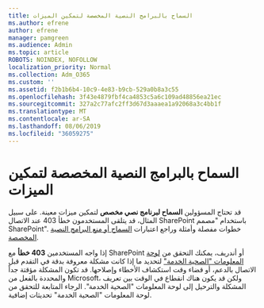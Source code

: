 ```yaml
---
title: السماح بالبرامج النصية المخصصة لتمكين الميزات
ms.author: efrene
author: efrene
manager: pamgreen
ms.audience: Admin
ms.topic: article
ROBOTS: NOINDEX, NOFOLLOW
localization_priority: Normal
ms.collection: Adm_O365
ms.custom: ''
ms.assetid: f2b1b6b4-10c9-4e83-b9cb-529a0b8a3c55
ms.openlocfilehash: 3f43e4879fbf4ca4853c5a6c109ad48856ea21ec
ms.sourcegitcommit: 327a2c77afc2ff3d67d3aaaea1a92068a3c4bb1f
ms.translationtype: MT
ms.contentlocale: ar-SA
ms.lasthandoff: 08/06/2019
ms.locfileid: "36059275"
---
```

# <a name="allow-custom-script-to-enable-features"></a>السماح بالبرامج النصية المخصصة لتمكين الميزات

قد تحتاج المسؤولين **السماح لبرنامج نصي مخصص** لتمكين ميزات معينة. على سبيل المثال، قد يتلقى المستخدمون خطأ 403 عند الاتصال SharePoint باستخدام "مصمم SharePoint". خطوات مفصلة وأمثلة وراجع اعتبارات [السماح أو منع البرامج النصية المخصصة](https://docs.microsoft.com/sharepoint/allow-or-prevent-custom-script).

إذا واجه المستخدمين **403 خطأ** مع SharePoint أو أندريف، يمكنك التحقق من [لوحة المعلومات "الصحية الخدمة"](https://admin.microsoft.com/AdminPortal/Home#/servicehealth) لتحديد ما إذا كانت مشكلة معروفة بدقة في التقدم قبل الاتصال بالدعم، أو قضاء وقت استكشاف الأخطاء وإصلاحها. قد تكون المشكلة مؤقتة جداً والمحددة بالفعل من Microsoft، ولكن قد يكون هناك انقطاع في الوقت بين تعريف المشكلة والترحيل إلى لوحة المعلومات "الصحية الخدمة". الرجاء المتابعة للتحقق من لوحة المعلومات "الصحية الخدمة" تحديثات إضافية.

